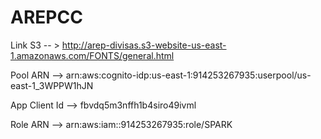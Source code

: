 # AREPCC

Link S3 -- > http://arep-divisas.s3-website-us-east-1.amazonaws.com/FONTS/general.html

Pool ARN -->  arn:aws:cognito-idp:us-east-1:914253267935:userpool/us-east-1_3WPPW1hJN

App Client Id --> fbvdq5m3nffh1b4siro49ivml

Role ARN --> arn:aws:iam::914253267935:role/SPARK
